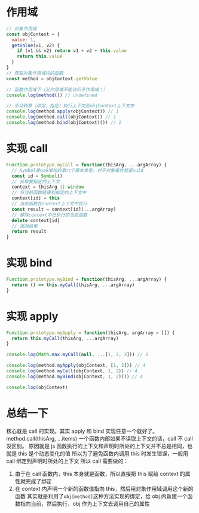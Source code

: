 # 作用域

```js
// 对象作用域
const objContext = {
  value: 1,
  getValue(v1, v2) {
    if (v1 && v2) return v1 + v2 + this.value
    return this.value
  }
}
// 获取对象作用域内的函数
const method = objContext.getValue

// 函数作用域下（父作用域不能访问子作用域！）
console.log(method()) // undefined

// 手动转移（绑定、指定）执行上下文到objContext上下文中
console.log(method.apply(objContext)) // 1
console.log(method.call(objContext)) // 1
console.log(method.bind(objContext)()) // 1
```

# 实现 call

```js
Function.prototype.myCall = function(thisArg, ...argArray) {
  // Symbol是es6增加的第六个基本类型，对于对象属性就是uuid
  const id = Symbol()
  // 获取要指定的上下文
  context = thisArg || window
  // 将当前函数链接到指定的上下文中
  context[id] = this
  // 当前函数在context上下文中执行
  const result = context[id](...argArray)
  // 移除context中已执行的当前函数
  delete context[id]
  // 返回结果
  return result
}
```

# 实现 bind

```js
Function.prototype.myBind = function(thisArg, ...argArray) {
  return () => this.myCall(thisArg, ...argArray)
}
```

# 实现 apply

```js
Function.prototype.myApply = function(thisArg, argArray = []) {
  return this.myCall(thisArg, ...argArray)
}
```

```js
console.log(Math.max.myCall(null, ...[1, 2, 3])) // 3

console.log(method.myApply(objContext, [1, 2])) // 4
console.log(method.myCall(objContext, 1, 2)) // 4
console.log(method.myBind(objContext, 1, 2)()) // 4

console.log(objContext)
```

# 总结一下

核心就是 call 的实现。其实 apply 和 bind 实现任意一个就好了。
method.call(thisArg, ...items)
一个函数内部如果不读取上下文的话，call 不 call 没区别。
原因就是 js 函数执行的上下文和声明时所处的上下文并不总是相同，也就是 this 是个动态变化的值
所以为了避免函数内调用 this 时发生错误，一般用 call 绑定到声明时所处的上下文
所以 call 需要做的：

1.  由于在 call 函数内，this 本身就是函数，所以直接把 this 赋给 context 的属性就完成了绑定
2.  在 context 内声明一个新的函数值指向 this，然后用对象作用域调用这个新的函数
    其实就是利用了`obj[method]`这种方法实现的绑定，给 obj 内新建一个函数指向当前，然后执行，obj 作为上下文去调用自己的属性
